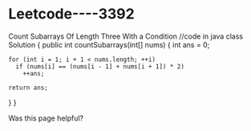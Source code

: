 # Leetcode----3392
Count Subarrays Of Length Three With a Condition 
//code in java 
class Solution {
  public int countSubarrays(int[] nums) {
    int ans = 0;

    for (int i = 1; i + 1 < nums.length; ++i)
      if (nums[i] == (nums[i - 1] + nums[i + 1]) * 2)
        ++ans;

    return ans;
  }
}

Was this page helpful?
